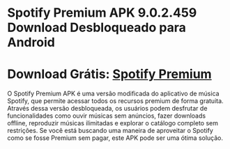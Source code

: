 # Spotify Premium APK 9.0.2.459 Download Desbloqueado para Android

# Download Grátis: [Spotify Premium](https://apksil.com/spotify-apk/)

O Spotify Premium APK é uma versão modificada do aplicativo de música Spotify, que permite acessar todos os recursos premium de forma gratuita. Através dessa versão desbloqueada, os usuários podem desfrutar de funcionalidades como ouvir músicas sem anúncios, fazer downloads offline, reproduzir músicas ilimitadas e explorar o catálogo completo sem restrições. Se você está buscando uma maneira de aproveitar o Spotify como se fosse Premium sem pagar, este APK pode ser uma ótima solução.
